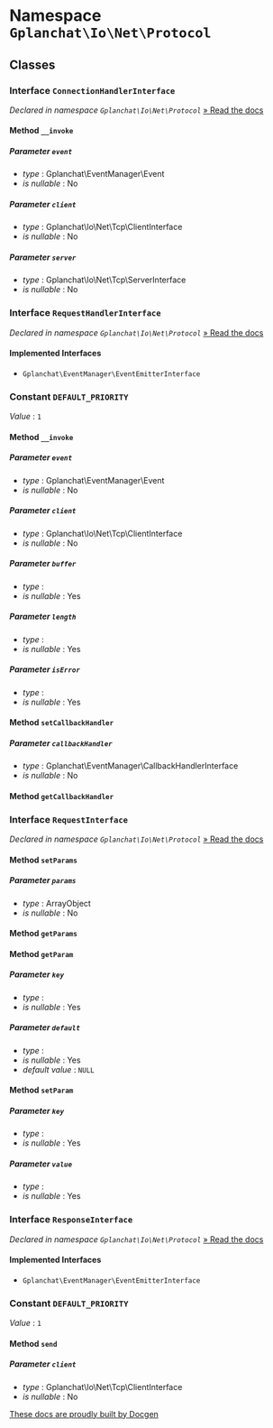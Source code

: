 Namespace `Gplanchat\Io\Net\Protocol`
==========



## Classes

### Interface `ConnectionHandlerInterface`

_Declared in namespace `Gplanchat\Io\Net\Protocol`_ [» Read the docs](Gplanchat-Io-Net-Protocol.md#interface-connectionhandlerinterface)



#### Method `__invoke`



##### Parameter `event`


* *type* : Gplanchat\EventManager\Event
* *is nullable* : No


##### Parameter `client`


* *type* : Gplanchat\Io\Net\Tcp\ClientInterface
* *is nullable* : No


##### Parameter `server`


* *type* : Gplanchat\Io\Net\Tcp\ServerInterface
* *is nullable* : No




### Interface `RequestHandlerInterface`

_Declared in namespace `Gplanchat\Io\Net\Protocol`_ [» Read the docs](Gplanchat-Io-Net-Protocol.md#interface-requesthandlerinterface)



#### Implemented Interfaces

* `Gplanchat\EventManager\EventEmitterInterface`


### Constant `DEFAULT_PRIORITY`

*Value* : `1`





#### Method `__invoke`



##### Parameter `event`


* *type* : Gplanchat\EventManager\Event
* *is nullable* : No


##### Parameter `client`


* *type* : Gplanchat\Io\Net\Tcp\ClientInterface
* *is nullable* : No


##### Parameter `buffer`


* *type* : 
* *is nullable* : Yes


##### Parameter `length`


* *type* : 
* *is nullable* : Yes


##### Parameter `isError`


* *type* : 
* *is nullable* : Yes


#### Method `setCallbackHandler`



##### Parameter `callbackHandler`


* *type* : Gplanchat\EventManager\CallbackHandlerInterface
* *is nullable* : No


#### Method `getCallbackHandler`





### Interface `RequestInterface`

_Declared in namespace `Gplanchat\Io\Net\Protocol`_ [» Read the docs](Gplanchat-Io-Net-Protocol.md#interface-requestinterface)



#### Method `setParams`



##### Parameter `params`


* *type* : ArrayObject
* *is nullable* : No


#### Method `getParams`



#### Method `getParam`



##### Parameter `key`


* *type* : 
* *is nullable* : Yes


##### Parameter `default`


* *type* : 
* *is nullable* : Yes
* *default value* : `NULL`


#### Method `setParam`



##### Parameter `key`


* *type* : 
* *is nullable* : Yes


##### Parameter `value`


* *type* : 
* *is nullable* : Yes




### Interface `ResponseInterface`

_Declared in namespace `Gplanchat\Io\Net\Protocol`_ [» Read the docs](Gplanchat-Io-Net-Protocol.md#interface-responseinterface)



#### Implemented Interfaces

* `Gplanchat\EventManager\EventEmitterInterface`


### Constant `DEFAULT_PRIORITY`

*Value* : `1`





#### Method `send`



##### Parameter `client`


* *type* : Gplanchat\Io\Net\Tcp\ClientInterface
* *is nullable* : No






[These docs are proudly built by Docgen](https://github.com/gplanchat/php-docgen)